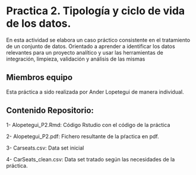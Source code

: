 # Practica 2. Tipología y ciclo de vida de los datos.
En esta actividad se elabora un caso práctico consistente en el tratamiento de un conjunto de datos. Orientado
a aprender a identificar los datos relevantes para un proyecto analítico y usar las herramientas de integración,
limpieza, validación y análisis de las mismas

## Miembros equipo
Esta práctica a sido realizada por Ander Lopetegui de manera individual.

## Contenido Repositorio:

1- Alopetegui_P2.Rmd: Código Rstudio con el código de la práctica

2- Alopetegui_P2.pdf: Fichero resultante de la pŕactica en pdf.

3- Carseats.csv: Data set inicial

4- CarSeats_clean.csv: Data set tratado según las necesidades de la práctica.
